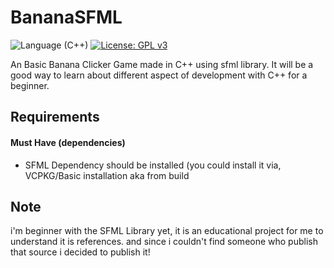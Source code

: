 # BananaSFML
![Language (C++)](https://img.shields.io/badge/powered_by-C++-brightgreen.svg?style=flat-square)  [![License: GPL v3](https://img.shields.io/badge/License-GPL%20v3-blue.svg)](http://www.gnu.org/licenses/gpl-3.0) 


An Basic Banana Clicker Game made in C++ using sfml library.
It will be a good way to learn about different aspect of development with C++ for a beginner.

## Requirements

#### Must Have (dependencies)
- SFML Dependency should be installed (you could install it via, VCPKG/Basic installation aka from build

## Note

i'm beginner with the SFML Library yet, it is an educational project for me to understand it is references. and since i couldn't find someone who publish that source i decided to publish it!
